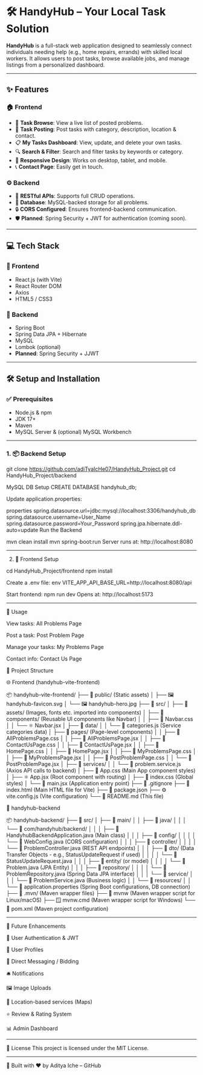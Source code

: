 # 🛠️ HandyHub – Your Local Task Solution

**HandyHub** is a full-stack web application designed to seamlessly connect individuals needing help (e.g., home repairs, errands) with skilled local workers. It allows users to post tasks, browse available jobs, and manage listings from a personalized dashboard.

---

## ✨ Features

### 🏠 Frontend
- 🔎 **Task Browse**: View a live list of posted problems.
- 📝 **Task Posting**: Post tasks with category, description, location & contact.
- 📋 **My Tasks Dashboard**: View, update, and delete your own tasks.
- 🔍 **Search & Filter**: Search and filter tasks by keywords or category.
- 📱 **Responsive Design**: Works on desktop, tablet, and mobile.
- 📞 **Contact Page**: Easily get in touch.

### ⚙️ Backend
- 🔗 **RESTful APIs**: Supports full CRUD operations.
- 💾 **Database**: MySQL-backed storage for all problems.
- 🔒 **CORS Configured**: Ensures frontend-backend communication.
- 🛡️ **Planned**: Spring Security + JWT for authentication (coming soon).

---

## 💻 Tech Stack

### 🎨 Frontend

- React.js (with Vite)
- React Router DOM
- Axios
- HTML5 / CSS3

### 🌳 Backend

- Spring Boot
- Spring Data JPA + Hibernate
- MySQL
- Lombok (optional)
- **Planned**: Spring Security + JJWT

---

## 🛠️ Setup and Installation

### ✅ Prerequisites

- Node.js & npm
- JDK 17+
- Maven
- MySQL Server & (optional) MySQL Workbench

---

### 1. 📦 Backend Setup

git clone https://github.com/adiTyaIcHe07/HandyHub_Project.git
cd HandyHub_Project/backend

MySQL DB Setup
CREATE DATABASE handyhub_db;

Update application.properties:

properties
spring.datasource.url=jdbc:mysql://localhost:3306/handyhub_db
spring.datasource.username=User_Name
spring.datasource.password=Your_Password
spring.jpa.hibernate.ddl-auto=update
Run the Backend

mvn clean install
mvn spring-boot:run
Server runs at: http://localhost:8080

---

2. 🎯 Frontend Setup

cd HandyHub_Project/frontend
npm install

Create a .env file:
env
VITE_APP_API_BASE_URL=http://localhost:8080/api

Start frontend:
npm run dev
Opens at: http://localhost:5173

---

🚀 Usage

View tasks: All Problems Page

Post a task: Post Problem Page

Manage your tasks: My Problems Page

Contact info: Contact Us Page

📂 Project Structure

🌐 Frontend (handyhub-vite-frontend)

📦 handyhub-vite-frontend/
├── 📁 public/ (Static assets)
│   ├── 🖼️ handyhub-favicon.svg
│   └── 🖼️ handyhub-hero.jpg
├── 📁 src/
│   ├── 📁 assets/ (Images, fonts etc. imported into components)
│   ├── 📁 components/ (Reusable UI components like Navbar)
│   │   ├── 🎨 Navbar.css
│   │   └── ⚛️ Navbar.jsx
│   ├── 📁 data/
│   │   └── 📄 categories.js (Service categories data)
│   ├── 📁 pages/ (Page-level components)
│   │   ├── 🎨 AllProblemsPage.css
│   │   ├── 📄 AllProblemsPage.jsx
│   │   ├── 🎨 ContactUsPage.css
│   │   ├── 📄 ContactUsPage.jsx
│   │   ├── 🎨 HomePage.css
│   │   ├── 📄 HomePage.jsx
│   │   ├── 🎨 MyProblemsPage.css
│   │   ├── 📄 MyProblemsPage.jsx
│   │   ├── 🎨 PostProblemPage.css
│   │   └── 📄 PostProblemPage.jsx
│   ├── 📁 services/
│   │   └── 📡 problem.service.js (Axios API calls to backend)
│   ├── 🎨 App.css (Main App component styles)
│   ├── ⚛️ App.jsx (Root component with routing)
│   ├── 🎨 index.css (Global styles)
│   └── 🚀 main.jsx (Application entry point)
├── 📄 .gitignore
├── 📄 index.html (Main HTML file for Vite)
├── 📄 package.json
├── ⚙️ vite.config.js (Vite configuration)
└── 📝 README.md (This file)

📁 handyhub-backend

📦 handyhub-backend/
├── 📁 src/
│   ├── 📁 main/
│   │   ├── 📁 java/
│   │   │   └── 📁 com/handyhub/backend/
│   │   │       ├── 📄 HandyhubBackendApplication.java (Main class)
│   │   │       ├── 📁 config/
│   │   │       │   └── 📄 WebConfig.java (CORS configuration)
│   │   │       ├── 📁 controller/
│   │   │       │   └── 📄 ProblemController.java (REST API endpoints)
│   │   │       ├── 📁 dto/ (Data Transfer Objects - e.g., StatusUpdateRequest if used)
│   │   │       │   └── 📄 StatusUpdateRequest.java
│   │   │       ├── 📁 entity/ (or model)
│   │   │       │   └── 📄 Problem.java (JPA Entity)
│   │   │       ├── 📁 repository/
│   │   │       │   └── 📄 ProblemRepository.java (Spring Data JPA interface)
│   │   │       └── 📁 service/
│   │   │           └── 📄 ProblemService.java (Business logic)
│   │   └── 📁 resources/
│   │       └── 📄 application.properties (Spring Boot configurations, DB connection)
├── 📁 .mvn/ (Maven wrapper files)
├── 🐧 mvnw (Maven wrapper script for Linux/macOS)
├── 🪟 mvnw.cmd (Maven wrapper script for Windows)
└── 📄 pom.xml (Maven project configuration)

---

🌱 Future Enhancements

🔐 User Authentication & JWT

👥 User Profiles

📩 Direct Messaging / Bidding

🛎️ Notifications

🖼️ Image Uploads

📍 Location-based services (Maps)

⭐ Review & Rating System

📊 Admin Dashboard

---

📄 License
This project is licensed under the MIT License.

---

🔗 Built with ❤️ by Aditya Iche – GitHub
